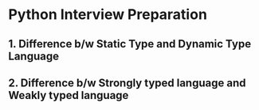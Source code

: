 # Python Interview Preparation

## 1. Difference b/w Static Type and Dynamic Type Language

## 2. Difference b/w Strongly typed language and Weakly typed language
